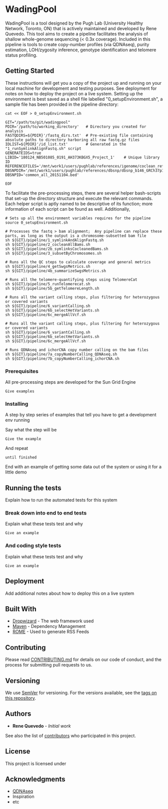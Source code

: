 # WadingPool

WadingPool is a tool designed by the Pugh Lab (University Healthy Network, Toronto, ON) that is actively maintained and developed by Rene Quevedo.  This tool aims to create a pipeline facilitates the analysis of shallow whole-genome sequencing (< 0.3x coverage).  Included in this pipeline is tools to create copy-number profiles (via QDNAseq), purity estimation, LOH/zygosity inference, genotype identification and telomere status profiling.


## Getting Started

These instructions will get you a copy of the project up and running on your local machine for development and testing purposes. See deployment for notes on how to deploy the project on a live system.
Setting up the environment is best saved as a shell file labelled "0_setupEnvironment.sh", a sample file has been provided in the pipeline directory:
```
cat << EOF > 0_setupEnvironment.sh

GIT="/path/to/git/wadingpool"
PDIR='/path/to/working_directory'   # Directory you created for analysis
FASTQDIRS=${PDIR}'/fastq_dirs.txt'  # Pre-existing file containing absolute paths to directory harboring all raw fastq.gz files
IDLIST=${PDIR}'/id_list.txt'        # Generated in the "1_runSymlinkAlignFastq.sh" script
GENERATEIDS=true
LIBID='180124_NB501085_0191_AH373KBGX5_Project_1'    # Unique library ID
REFERENCEFILES='/mnt/work1/users/pughlab/references/igenome/coclean_reference_files.sh'
DBSNPDIR='/mnt/work1/users/pughlab/references/dbsnp/dbsnp_b146_GRCh37p13/common/bed'
DBSNPID='common_all_20151104.bed'

EOF
```

To facilitate the pre-processing steps, there are several helper bash-scripts that set-up the directory structure and execute the relevant commands.  Each helper script is aptly named to be descriptive of its function; more information of each script can be found as well.  Additionally, 
```
# Sets up all the environment variables requires for the pipeline
source 0_setupEnvironment.sh

# Processes the fastq > bam alignment;  Any pipeline can replace these parts, as long as the output is a chromosome-subsetted bam file
sh ${GIT}/pipeline/1_symlinkAndAlignFastq.sh
sh ${GIT}/pipeline/2_cocleanAllBams.sh
sh ${GIT}/pipeline/2b_symlinksCocleanedBams.sh
sh ${GIT}/pipeline/3_subsetByChromosomes.sh

# Runs all the QC steps to calculate coverage and general metrics
sh ${GIT}/pipeline/4_getSwgsMetrics.sh
sh ${GIT}/pipeline/4b_summarizeSwgsMetrics.sh

# Runs all the telomere-quantifying steps using TelomereCat
sh ${GIT}/pipeline/5_runTelomerecat.sh
sh ${GIT}/pipeline/5b_getTelomereLength.sh

# Runs all the variant calling steps, plus filtering for heterozygous or covered variants
sh ${GIT}/pipeline/6_variantCalling.sh
sh ${GIT}/pipeline/6b_selectHetVariants.sh
sh ${GIT}/pipeline/6c_mergeAllVcf.sh

# Runs all the variant calling steps, plus filtering for heterozygous or covered variants
sh ${GIT}/pipeline/6_variantCalling.sh
sh ${GIT}/pipeline/6b_selectHetVariants.sh
sh ${GIT}/pipeline/6c_mergeAllVcf.sh

# Runs QDNAseq and ichorCNA copy number calling on the bam files
sh ${GIT}/pipeline/7a_copyNumberCalling_QDNAseq.sh
sh ${GIT}/pipeline/7b_copyNumberCalling_ichorCNA.sh

```

### Prerequisites

All pre-processing steps are developed for the Sun Grid Engine

```
Give examples
```

### Installing

A step by step series of examples that tell you have to get a development env running

Say what the step will be

```
Give the example
```

And repeat

```
until finished
```

End with an example of getting some data out of the system or using it for a little demo

## Running the tests

Explain how to run the automated tests for this system

### Break down into end to end tests

Explain what these tests test and why

```
Give an example
```

### And coding style tests

Explain what these tests test and why

```
Give an example
```

## Deployment

Add additional notes about how to deploy this on a live system

## Built With

* [Dropwizard](http://www.dropwizard.io/1.0.2/docs/) - The web framework used
* [Maven](https://maven.apache.org/) - Dependency Management
* [ROME](https://rometools.github.io/rome/) - Used to generate RSS Feeds

## Contributing

Please read [CONTRIBUTING.md](https://gist.github.com/PurpleBooth/b24679402957c63ec426) for details on our code of conduct, and the process for submitting pull requests to us.

## Versioning

We use [SemVer](http://semver.org/) for versioning. For the versions available, see the [tags on this repository](https://github.com/your/project/tags). 

## Authors

* **Rene Quevedo** - *Initial work* 

See also the list of [contributors](https://github.com/your/project/contributors) who participated in this project.

## License

This project is licensed under 

## Acknowledgments

* [QDNAseq](https://github.com/your/project/contributors)
* Inspiration
* etc

